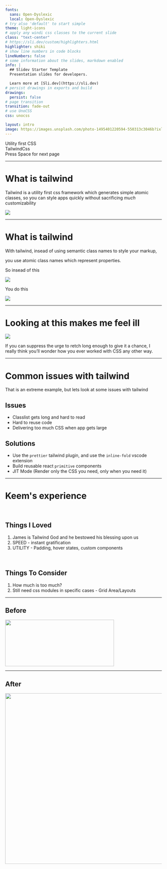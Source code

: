 ```yaml
---
fonts:
  sans: Open-Dyslexic
  local: Open-Dyslexic
# try also 'default' to start simple
theme: light-icons
# apply any windi css classes to the current slide
class: "text-center"
# https://sli.dev/custom/highlighters.html
highlighter: shiki
# show line numbers in code blocks
lineNumbers: false
# some information about the slides, markdown enabled
info: |
  ## Slidev Starter Template
  Presentation slides for developers.

  Learn more at [Sli.dev](https://sli.dev)
# persist drawings in exports and build
drawings:
  persist: false
# page transition
transition: fade-out
# use UnoCSS
css: unocss

layout: intro
image: https://images.unsplash.com/photo-1495401220594-550313c3046b?ixlib=rb-4.0.3&ixid=MnwxMjA3fDB8MHxwaG90by1wYWdlfHx8fGVufDB8fHx8&auto=format&fit=crop&w=2064&q=80
---
```


<div v-click class="mb-4 absolute bottom-4 left-12 text-left">
  <span class="text-6xl text-primary-lighter text-opacity-80 font-medium" >
    Utility first CSS
  </span>
  <div class="text-9xl text-white text-opacity-60 font-bold" >
    TailwindCss
  </div> 
</div>

<div class="pt-12">
  <span @click="$slidev.nav.next" class="px-2 py-1 rounded cursor-pointer" hover="bg-white bg-opacity-10">
    Press Space for next page <carbon:arrow-right class="inline"/>
  </span>
</div>

---

# What is tailwind

Tailwind is a utility first css framework which generates simple atomic classes, so you can style apps quickly without sacrificing _much_ customizability

<img v-click src="/img/LibrariesSummarised.png" class="w-128" />

---

# What is tailwind

With tailwind, insead of using semantic class names to style your markup,

you use atomic class names which represent properties.

<div class="grid grid-cols-2">
  <div>
    <p>So insead of this</p>
    <img v-click class="h-80" src="/img/Non-TailwindCard.png" />
  </div>
  <div>
    <p>You do this</p>
    <img v-click src="/img/TailwindCard.png" />
  </div>
</div>

---

# Looking at this makes me feel ill

<img src="/img/InsaneTailwind.png" class="w-256 mb-4" />

<div class="flex justify-center">
  <div v-click class="text-left flex flex-col items-end">
    <p class="w-128 me-2 italic">
      If you can suppress the urge to retch long enough to give it a chance, I really think you’ll wonder how you ever worked with CSS any other way.
    </p>
    <Quote/>
  </div>
</div>

---

# Common issues with tailwind

That is an extreme example, but lets look at some issues with tailwind

## Issues

- Classlist gets long and hard to read
- Hard to reuse code
- Delivering too much CSS when app gets large

<v-click>

## Solutions

- Use the `prettier` tailwind plugin, and use the `inline-fold` vscode extension
- Build reusable react `primitive` components
- JIT Mode (Render only the CSS you need, only when you need it)

</v-click>

---

# Keem's experience

<br/>

## Things I Loved

1. James is Tailwind God and he bestowed his blessing upon us
2. SPEED - instant gratification
3. UTILITY - Padding, hover states, custom components

<br/>

## Things To Consider

1. How much is too much?
2. Still need css modules in specific cases - Grid Area/Layouts

---

## Before

<img src="/img/accordionBefore.png" width="350" height="150">

---

## After

<img src="/img/accordionAfter.png" width="850" height="550">
